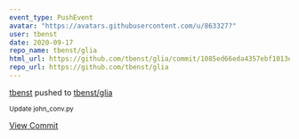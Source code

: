 ```yaml
---
event_type: PushEvent
avatar: "https://avatars.githubusercontent.com/u/863327?"
user: tbenst
date: 2020-09-17
repo_name: tbenst/glia
html_url: https://github.com/tbenst/glia/commit/1085ed66eda4357ebf1013eba50efe993a85ef20
repo_url: https://github.com/tbenst/glia
---
```


<a href='https://github.com/tbenst' target='_blank'>tbenst</a> pushed to <a href='https://github.com/tbenst/glia' target='_blank'>tbenst/glia</a>

<small>Update john_conv.py</small>

<a href='https://github.com/tbenst/glia/commit/1085ed66eda4357ebf1013eba50efe993a85ef20' target='_blank'>View Commit</a>